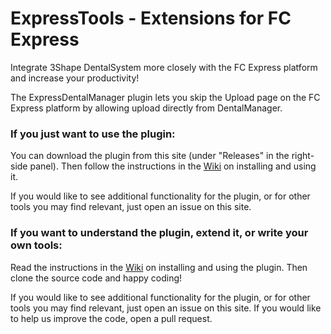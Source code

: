 # ExpressTools - Extensions for FC Express

Integrate 3Shape DentalSystem more closely with the FC Express platform and increase your productivity!

The ExpressDentalManager plugin lets you skip the Upload page on the FC Express platform by allowing upload directly from DentalManager.

### If you just want to use the plugin:

You can download the plugin from this site (under "Releases" in the right-side panel). Then follow the instructions in the [Wiki](https://github.com/the-toothfairy/ExpressTools/wiki/) on installing and using it. 

If you would like to see additional functionality for the plugin, or for other tools you may find relevant, just open an issue on this site.

### If you want to understand the plugin, extend it, or write your own tools:

Read the instructions in the [Wiki](https://github.com/the-toothfairy/ExpressTools/wiki/) on installing and using the plugin. Then clone the source code and happy coding!

If you would like to see additional functionality for the plugin, or for other tools you may find relevant, just open an issue on this site. If you would like to help us improve the code, open a pull request.
